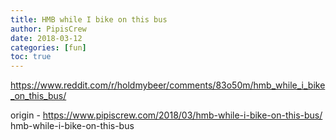 ```yaml
---
title: HMB while I bike on this bus
author: PipisCrew
date: 2018-03-12
categories: [fun]
toc: true
---
```


https://www.reddit.com/r/holdmybeer/comments/83o50m/hmb_while_i_bike_on_this_bus/

origin - https://www.pipiscrew.com/2018/03/hmb-while-i-bike-on-this-bus/ hmb-while-i-bike-on-this-bus